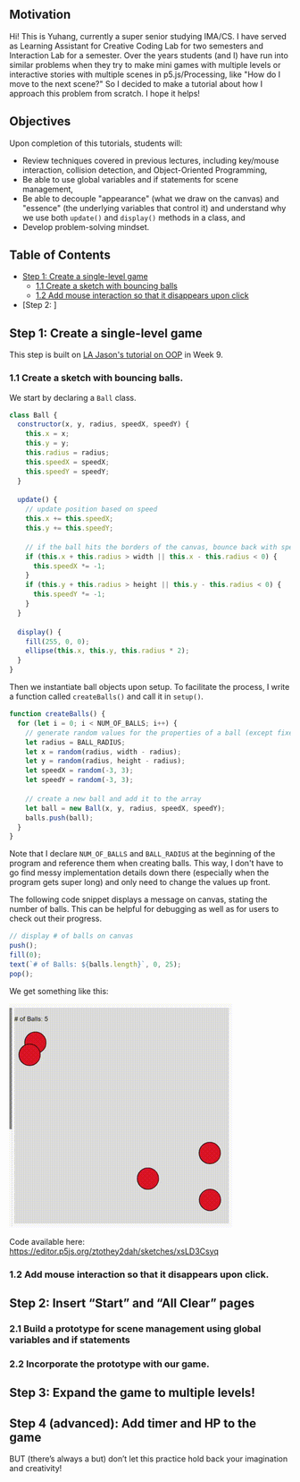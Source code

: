 ## Motivation 
Hi! This is Yuhang, currently a super senior studying IMA/CS. I have served as Learning Assistant for Creative Coding Lab for two semesters and Interaction Lab for a semester. Over the years students (and I) have run into similar problems when they try to make mini games with multiple levels or interactive stories with multiple scenes in p5.js/Processing, like "How do I move to the next scene?" So I decided to make a tutorial about how I approach this problem from scratch. I hope it helps!

## Objectives
Upon completion of this tutorials, students will:
- Review techniques covered in previous lectures, including key/mouse interaction, collision detection, and Object-Oriented Programming,
- Be able to use global variables and if statements for scene management,
- Be able to decouple "appearance" (what we draw on the canvas) and "essence" (the underlying variables that control it) and understand why we use both `update()` and `display()` methods in a class, and
- Develop problem-solving mindset.

## Table of Contents
- [Step 1: Create a single-level game](#Step-1-Create-a-single-level-game)
  - [1.1 Create a sketch with bouncing balls](#11-create-a-sketch-with-bouncing-balls)
  - [1.2 Add mouse interaction so that it disappears upon click](#12-add-mouse-interaction-so-that-it-disappears-upon-click)
- [Step 2: ]

## Step 1: Create a single-level game
This step is built on [LA Jason's tutorial on OOP](https://github.com/LuHC409/Tutorial/tree/main/LATutor#oop) in Week 9.
### 1.1 Create a sketch with bouncing balls.
We start by declaring a `Ball` class.
```javascript
class Ball {
  constructor(x, y, radius, speedX, speedY) {
    this.x = x;
    this.y = y;
    this.radius = radius;
    this.speedX = speedX;
    this.speedY = speedY;
  }

  update() {
    // update position based on speed
    this.x += this.speedX;
    this.y += this.speedY;
    
    // if the ball hits the borders of the canvas, bounce back with speed unchanged
    if (this.x + this.radius > width || this.x - this.radius < 0) {
      this.speedX *= -1;
    }
    if (this.y + this.radius > height || this.y - this.radius < 0) {
      this.speedY *= -1;
    }
  }

  display() {
    fill(255, 0, 0);
    ellipse(this.x, this.y, this.radius * 2);
  }
}
```
Then we instantiate ball objects upon setup. To facilitate the process, I write a function called `createBalls()` and call it in `setup()`. 
```js
function createBalls() {
  for (let i = 0; i < NUM_OF_BALLS; i++) {
    // generate random values for the properties of a ball (except fixed radius)
    let radius = BALL_RADIUS;
    let x = random(radius, width - radius);
    let y = random(radius, height - radius);
    let speedX = random(-3, 3);
    let speedY = random(-3, 3);
    
    // create a new ball and add it to the array
    let ball = new Ball(x, y, radius, speedX, speedY);
    balls.push(ball);
  }
}
```

Note that I declare `NUM_OF_BALLS` and `BALL_RADIUS` at the beginning of the program and reference them when creating balls. This way, I don't have to go find messy implementation details down there (especially when the program gets super long) and only need to change the values up front.

The following code snippet displays a message on canvas, stating the number of balls. This can be helpful for debugging as well as for users to check out their progress.
```js
// display # of balls on canvas
push();
fill(0);
text(`# of Balls: ${balls.length}`, 0, 25);
pop();
```
We get something like this:

![image](images/demo_1_1.gif)

Code available here: https://editor.p5js.org/ztothey2dah/sketches/xsLD3Csyq

### 1.2 Add mouse interaction so that it disappears upon click.

## Step 2: Insert “Start” and “All Clear” pages

### 2.1 Build a prototype for scene management using global variables and if statements

### 2.2 Incorporate the prototype with our game.

## Step 3: Expand the game to multiple levels!

## Step 4 (advanced): Add timer and HP to the game

BUT (there’s always a but) don’t let this practice hold back your imagination and creativity! 
